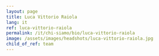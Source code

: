 ```yaml
---
layout: page
title: Luca Vittorio Raiola
lang: it
ref: luca-vittorio-raiola
permalink: /it/chi-siamo/bio/luca-vittorio-raiola
image: /assets/images/headshots/luca-vittorio-raiola.jpg
child_of_ref: team
---
```

